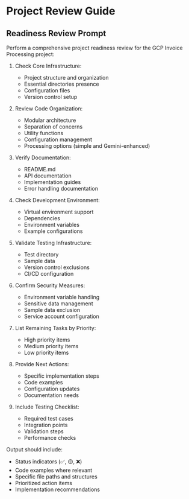 # Project Review Guide

## Readiness Review Prompt

Perform a comprehensive project readiness review for the GCP Invoice Processing project:

1. Check Core Infrastructure:
   - Project structure and organization
   - Essential directories presence
   - Configuration files
   - Version control setup

2. Review Code Organization:
   - Modular architecture
   - Separation of concerns
   - Utility functions
   - Configuration management
   - Processing options (simple and Gemini-enhanced)

3. Verify Documentation:
   - README.md
   - API documentation
   - Implementation guides
   - Error handling documentation

4. Check Development Environment:
   - Virtual environment support
   - Dependencies
   - Environment variables
   - Example configurations

5. Validate Testing Infrastructure:
   - Test directory
   - Sample data
   - Version control exclusions
   - CI/CD configuration

6. Confirm Security Measures:
   - Environment variable handling
   - Sensitive data management
   - Sample data exclusion
   - Service account configuration

7. List Remaining Tasks by Priority:
   - High priority items
   - Medium priority items
   - Low priority items

8. Provide Next Actions:
   - Specific implementation steps
   - Code examples
   - Configuration updates
   - Documentation needs

9. Include Testing Checklist:
   - Required test cases
   - Integration points
   - Validation steps
   - Performance checks

Output should include:
- Status indicators (✅, 🟡, ❌)
- Code examples where relevant
- Specific file paths and structures
- Prioritized action items
- Implementation recommendations 